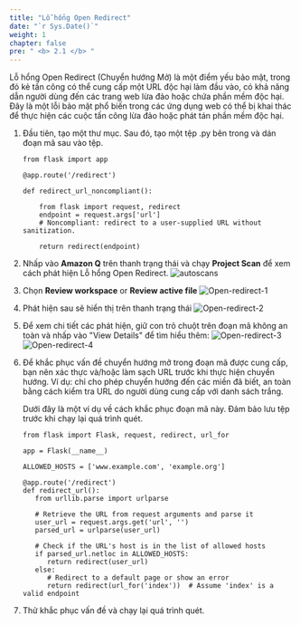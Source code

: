 ```yaml
---
title: "Lỗ hổng Open Redirect"
date: "`r Sys.Date()`"
weight: 1
chapter: false
pre: " <b> 2.1 </b> "
---
```


Lỗ hổng Open Redirect (Chuyển hướng Mở) là một điểm yếu bảo mật, trong đó kẻ tấn công có thể cung cấp một URL độc hại làm đầu vào, có khả năng dẫn người dùng đến các trang web lừa đảo hoặc chứa phần mềm độc hại. Đây là một lỗi bảo mật phổ biến trong các ứng dụng web có thể bị khai thác để thực hiện các cuộc tấn công lừa đảo hoặc phát tán phần mềm độc hại.

1. Đầu tiên, tạo một thư mục. Sau đó, tạo một tệp .py bên trong và dán đoạn mã sau vào tệp.

   ```
   from flask import app

   @app.route('/redirect')

   def redirect_url_noncompliant():

       from flask import request, redirect
       endpoint = request.args['url']
       # Noncompliant: redirect to a user-supplied URL without sanitization.

       return redirect(endpoint)
   ```

2. Nhấp vào **Amazon Q** trên thanh trạng thái và chạy **Project Scan** để xem cách phát hiện Lỗ hổng Open Redirect.
   ![autoscans](/images/1/autoscans.png?width=90pc)

3. Chọn **Review workspace** or **Review active file**
   ![Open-redirect-1](/images/1/open-redirect-1.png?width=90pc)

4. Phát hiện sau sẽ hiển thị trên thanh trạng thái
   ![Open-redirect-2](/images/1/open-redirect-2.png?width=90pc)

5. Để xem chi tiết các phát hiện, giữ con trỏ chuột trên đoạn mã không an toàn và nhấp vào "View Details" để tìm hiểu thêm:
   ![Open-redirect-3](/images/1/open-redirect-3.png?width=90pc)
   ![Open-redirect-4](/images/1/open-redirect-4.png?width=90pc)

6. Để khắc phục vấn đề chuyển hướng mở trong đoạn mã được cung cấp, bạn nên xác thực và/hoặc làm sạch URL trước khi thực hiện chuyển hướng. Ví dụ: chỉ cho phép chuyển hướng đến các miền đã biết, an toàn bằng cách kiểm tra URL do người dùng cung cấp với danh sách trắng.

   Dưới đây là một ví dụ về cách khắc phục đoạn mã này. Đảm bảo lưu tệp trước khi chạy lại quá trình quét.

   ```
   from flask import Flask, request, redirect, url_for

   app = Flask(__name__)

   ALLOWED_HOSTS = ['www.example.com', 'example.org']

   @app.route('/redirect')
   def redirect_url():
      from urllib.parse import urlparse

      # Retrieve the URL from request arguments and parse it
      user_url = request.args.get('url', '')
      parsed_url = urlparse(user_url)

      # Check if the URL's host is in the list of allowed hosts
      if parsed_url.netloc in ALLOWED_HOSTS:
         return redirect(user_url)
      else:
         # Redirect to a default page or show an error
         return redirect(url_for('index'))  # Assume 'index' is a valid endpoint
   ```

7. Thử khắc phục vấn đề và chạy lại quá trình quét.
